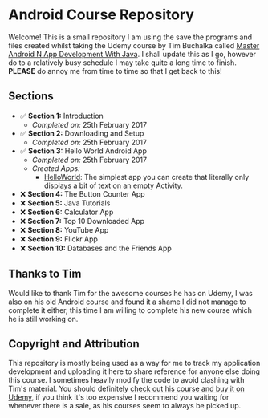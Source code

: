 # Android Course Repository

Welcome! This is a small repository I am using the save the programs and files created whilst taking the Udemy course by Tim Buchalka called [Master Android N App Development With Java](https://www.udemy.com/master-android-7-nougat-java-app-development-step-by-step/learn/v4/overview). I shall update this as I go, however do to a relatively busy schedule I may take quite a long time to finish. **PLEASE** do annoy me from time to time so that I get back to this!

## Sections

* :white_check_mark: **Section 1:** Introduction
  * _Completed on:_ 25th February 2017
* :white_check_mark: **Section 2:** Downloading and Setup
  * _Completed on:_ 25th February 2017
* :white_check_mark: **Section 3:** Hello World Android App
  * _Completed on:_ 25th February 2017
  * _Created Apps:_
    * [HelloWorld](HelloWorld): The simplest app you can create that literally only displays a bit of text on an empty Activity.
* :x: **Section 4:** The Button Counter App
* :x: **Section 5:** Java Tutorials
* :x: **Section 6:** Calculator App
* :x: **Section 7:** Top 10 Downloaded App
* :x: **Section 8:** YouTube App
* :x: **Section 9:** Flickr App
* :x: **Section 10:** Databases and the Friends App

## Thanks to Tim

Would like to thank Tim for the awesome courses he has on Udemy, I was also on his old Android course and found it a shame I did not manage to complete it either, this time I am willing to complete his new course which he is still working on.

## Copyright and Attribution

This repository is mostly being used as a way for me to track my application development and uploading it here to share reference for anyone else doing this course. I sometimes heavily modify the code to avoid clashing with Tim's material. You should definitely [check out his course and buy it on Udemy](https://www.udemy.com/master-android-7-nougat-java-app-development-step-by-step/learn/v4/overview), if you think it's too expensive I recommend you waiting for whenever there is a sale, as his courses seem to always be picked up.